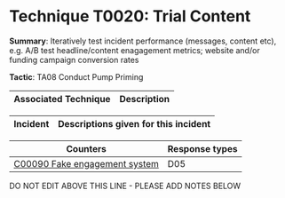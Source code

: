 # Technique T0020: Trial Content

**Summary**: Iteratively test incident performance (messages, content etc), e.g. A/B test headline/content enagagement metrics; website and/or funding campaign conversion rates

**Tactic**: TA08 Conduct Pump Priming


| Associated Technique | Description |
| --------- | ------------------------- |



| Incident | Descriptions given for this incident |
| -------- | -------------------- |



| Counters | Response types |
| -------- | -------------- |
| [C00090 Fake engagement system](../../generated_pages/counters/C00090.md) | D05 |


DO NOT EDIT ABOVE THIS LINE - PLEASE ADD NOTES BELOW